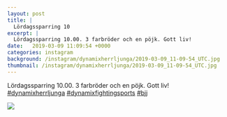 ```yaml
---
layout: post
title: |
  Lördagssparring 10
excerpt: |
  Lördagssparring 10.00. 3 farbröder och en pöjk. Gott liv!   
date:   2019-03-09 11:09:54 +0000
categories: instagram
background: /instagram/dynamixherrljunga/2019-03-09_11-09-54_UTC.jpg
thumbnail: /instagram/dynamixherrljunga/2019-03-09_11-09-54_UTC.jpg
---
```

Lördagssparring 10.00. 3 farbröder och en pöjk. Gott liv! [#dynamixherrljunga](https://www.instagram.com/explore/tags/dynamixherrljunga/) [#dynamixfightingsports](https://www.instagram.com/explore/tags/dynamixfightingsports/) [#bjj](https://www.instagram.com/explore/tags/bjj/)



<img src='/www-dynamix-herrljunga/instagram/dynamixherrljunga/2019-03-09_11-09-54_UTC.jpg' class='img-fluid' />
